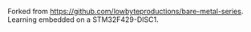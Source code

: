 Forked from https://github.com/lowbyteproductions/bare-metal-series.
Learning embedded on a STM32F429-DISC1.
